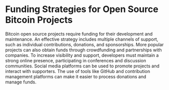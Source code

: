 # Funding Strategies for Open Source Bitcoin Projects
Bitcoin open source projects require funding for their development and maintenance. An effective strategy includes multiple channels of support, such as individual contributions, donations, and sponsorships. More popular projects can also obtain funds through crowdfunding and partnerships with companies.
To increase visibility and support, developers must maintain a strong online presence, participating in conferences and discussion communities. Social media platforms can be used to promote projects and interact with supporters. 
The use of tools like GitHub and contribution management platforms can make it easier to process donations and manage funds.